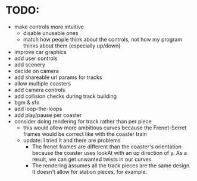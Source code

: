 # TODO:
  - make controls more intuitive
    - disable unusable ones
    - match how people think about the controls, not how my program thinks about them (especially up/down)
  - improve car graphics
  - add user controls
  - add scenery
  - decide on camera
  - add shareable url params for tracks
  - allow multiple coasters
  - add camera controls
  - add collision checks during track building
  - bgm & sfx
  - add loop-the-loops
  - add play/pause per coaster
  - consider doing rendering for track rather than per piece
    - this would allow more ambitious curves because the Frenet-Serret frames would be correct like with the coaster train
    - update: I tried it and there are problems
      - The frenet frames are different than the coaster's orientation because the coaster uses lookAt with an up direction of y. As a result, we can get unwanted twists in our curves.
      - The rendering assumes all the track pieces are the same design. It doesn't allow for station pieces, for example.


